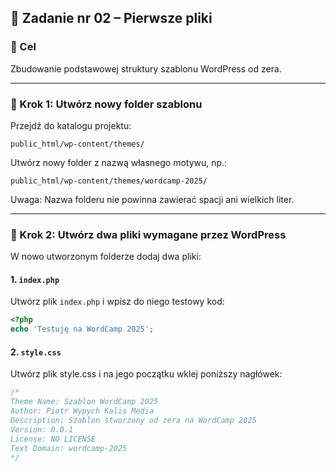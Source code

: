 ## 🧱 Zadanie nr 02 – Pierwsze pliki

### 🎯 Cel

Zbudowanie podstawowej struktury szablonu WordPress od zera.

---

### 📂 Krok 1: Utwórz nowy folder szablonu

Przejdź do katalogu projektu:

`public_html/wp-content/themes/`

Utwórz nowy folder z nazwą własnego motywu, np.:

`public_html/wp-content/themes/wordcamp-2025/`

Uwaga: Nazwa folderu nie powinna zawierać spacji ani wielkich liter.

---

### 📄 Krok 2: Utwórz dwa pliki wymagane przez WordPress

W nowo utworzonym folderze dodaj dwa pliki:

#### 1. `index.php`

Utwórz plik `index.php` i wpisz do niego testowy kod:

```php
<?php
echo 'Testuję na WordCamp 2025';
```

#### 2. `style.css`

Utwórz plik style.css i na jego początku wklej poniższy nagłówek:

```css
/*
Theme Name: Szablon WordCamp 2025 
Author: Piotr Wypych Kalis Media
Description: Szablon stworzony od zera na WordCamp 2025  
Version: 0.0.1
License: NO LICENSE
Text Domain: wordcamp-2025
*/
```
